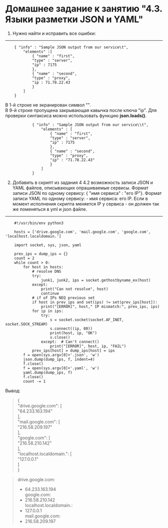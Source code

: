 Домашнее задание к занятию "4.3. Языки разметки JSON и YAML"
===
1. Нужно найти и исправить все ошибки:
---
		{ "info" : "Sample JSON output from our service\t",
		    "elements" :[
		        { "name" : "first",
		        "type" : "server",
		        "ip" : 7175 
		        },
		        { "name" : "second",
		        "type" : "proxy",
		        "ip : 71.78.22.43
		        }
		    ]
		}

 В 1-й строке не экранирован символ "\".  
 В 9-й строке пропущена закрывающая кавычка после ключа "ip".
 Для проверки синтаксиса можно использовать функцию **json.loads()**.

                { "info" : "Sample JSON output from our service\\t",
                    "elements" : [
                        { "name" : "first",
                        "type" : "server",
                        "ip" : 7175
                        },
                        { "name" : "second",
                        "type" : "proxy",
                        "ip" : "71.78.22.43"
                        }
                    ]
                }

2. Добавить в скрипт из задания 4 4.2 возможность записи JSON и YAML файлов, описывающих опрашиваемые сервисы. Формат записи JSON по одному сервису: { "имя сервиса" : "его IP"}. Формат записи YAML по одному сервису: - имя сервиса: его IP. Если в момент исполнения скрипта меняется IP у сервиса - он должен так же поменяться в yml и json файле.
---

		#!/usr/bin/env python3

		hosts = ['drive.google.com', 'mail.google.com', 'google.com', 'localhost.localdomain.']

		import socket, sys, json, yaml

		prev_ips = dump_ips = {}
		count = 2
		while count > 0:
		    for host in hosts:
		        # resolve DNS
		        try:
		            junk1, junk2, ips = socket.gethostbyname_ex(host)
		        except:
		            print("Can not resolve", host)
		            continue
		        # if of IPs NEQ previous set
		        if host in prev_ips and set(ips) != set(prev_ips[host]):
		            print("[ERROR]", host," IP mismatch:", prev_ips, ips)
		        for ip in ips:
		            try:
		                s = socket.socket(socket.AF_INET, socket.SOCK_STREAM)
		                s.connect((ip, 80))
		                print(host, ip, "OK")
		                s.close()
		            except:  # Can't connect()
		                print("[ERROR]", host, ip, "FAIL")
		        prev_ips[host] = dump_ips[host] = ips
		    f = open(sys.argv[0]+'.json', 'w')
		    json.dump(dump_ips, f, indent=4)
		    f.close()
		    f = open(sys.argv[0]+'.yaml', 'w')
		    yaml.dump(dump_ips, f)
		    f.close()
		    count -= 1


Вывод:

>{  
>    "drive.google.com": [  
>        "64.233.163.194"  
>    ],  
>    "mail.google.com": [  
>        "216.58.209.197"  
>    ],  
>    "google.com": [  
>        "216.58.210.142"  
>    ],  
>    "localhost.localdomain.": [  
>        "127.0.0.1"  
>    ]  
>}  

>drive.google.com:  
>- 64.233.163.194  
>google.com:  
>- 216.58.210.142  
>localhost.localdomain.:  
>- 127.0.0.1  
>mail.google.com:  
>- 216.58.209.197  

